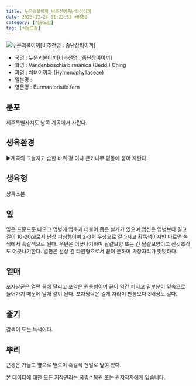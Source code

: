 ```yaml
---
title: 누운괴불이끼_비추천명좀난장이이끼
date: 2023-12-24 01:23:33 +0800
category: [식물도감]
tag: [식물도감]
---
```




![누운괴불이끼[비추천명 : 좀난장이이끼]](/fileUpload/plants/basic/Hymenophyllaceae/Crepidomanes/3046/1_th2.JPG)
- 국명 : 누운괴불이끼[비추천명 : 좀난장이이끼]
- 학명 : Vandenboschia birmanica (Bedd.) Ching
- 과명 : 처녀이끼과 (Hymenophyllaceae)
- 일본명 : 
- 영문명 : Burman bristle fern


## 분포
제주특별자치도 남쪽 계곡에서 자란다.
## 생육환경
▶계곡의 그늘지고 습한 바위 겉 이나 큰키나무 밑동에 붙어 자란다.
## 생육형
상록초본
## 잎
잎은 드문드문 나오고 엽병에 엽축과 더불어 좁은 날개가 있으며 엽신은 엽병보다 길고 길이 10-20㎝로서 난상 피침형이며 2-3회 우상으로 갈라지고 황록색이지만 마르면 녹색에서 흑갈색으로 된다. 우편은 어긋나기하며 달걀모양 또는 긴 달걀모양이고 잔깃조각도 어긋나기한다. 열편은 선상 긴 타원형으로서 끝이 둔하며 가장자리가 밋밋하다.
## 열매
포자낭군은 열편 끝에 달리고 포막은 원통형이며 끝이 약간 퍼지고 밑부분이 잎속으로 들어가기 때문에 날개 같이 된다. 포자낭탁은 길게 자라며 판통보다 3배정도 길다.
## 줄기
갈색이 도는 녹색이다.
## 뿌리
근경은 가늘고 옆으로 벋으며 흑갈색 잔털로 덮여 있다.






본 데이터에 대한 모든 저작권리는 국립수목원 또는 원저작자에게 있습니다.

